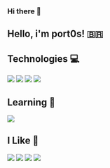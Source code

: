 ### Hi there 👋

## Hello, i'm port0s! :brazil:


## Technologies :computer:
![](https://img.shields.io/badge/OS-Linux-informational?style=flat&logo=linux&logoColor=white&color=bf91f3)
![](https://img.shields.io/badge/Code-Bash-informational?style=flat&logo=gnu-bash&logoColor=white&color=bf91f3)
![](https://img.shields.io/badge/Editor-NeoVim-informational?style=flat&logo=NeoVim&logoColor=white&color=bf91f3)
![](https://img.shields.io/badge/Code-Git-informational?style=flat&logo=Git&logoColor=white&color=bf91f3)

## Learning :book:
![](https://img.shields.io/badge/Code-Python-informational?style=flat&logo=python&logoColor=white&color=bf91f3)

## I Like :wave:
![](https://img.shields.io/badge/Code-Rust-informational?style=flat&logo=rust&logoColor=white&color=bf91f3)
![](https://img.shields.io/badge/Code-Julia-informational?style=flat&logo=julia&logoColor=white&color=bf91f3)
![](https://img.shields.io/badge/Code-Python-informational?style=flat&logo=python&logoColor=white&color=bf91f3)
![](https://img.shields.io/badge/Code-Golang-informational?style=flat&logo=go&logoColor=white&color=bf91f3)

